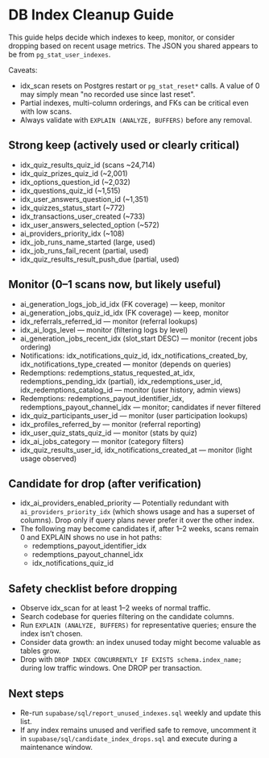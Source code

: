 # DB Index Cleanup Guide

This guide helps decide which indexes to keep, monitor, or consider dropping based on recent usage metrics. The JSON you shared appears to be from `pg_stat_user_indexes`.

Caveats:
- idx_scan resets on Postgres restart or `pg_stat_reset*` calls. A value of 0 may simply mean "no recorded use since last reset".
- Partial indexes, multi-column orderings, and FKs can be critical even with low scans.
- Always validate with `EXPLAIN (ANALYZE, BUFFERS)` before any removal.

## Strong keep (actively used or clearly critical)
- idx_quiz_results_quiz_id (scans ~24,714)
- idx_quiz_prizes_quiz_id (~2,001)
- idx_options_question_id (~2,032)
- idx_questions_quiz_id (~1,515)
- idx_user_answers_question_id (~1,351)
- idx_quizzes_status_start (~772)
- idx_transactions_user_created (~733)
- idx_user_answers_selected_option (~572)
- ai_providers_priority_idx (~108)
- idx_job_runs_name_started (large, used)
- idx_job_runs_fail_recent (partial, used)
- idx_quiz_results_result_push_due (partial, used)

## Monitor (0–1 scans now, but likely useful)
- ai_generation_logs_job_id_idx (FK coverage) — keep, monitor
- ai_generation_jobs_quiz_id_idx (FK coverage) — keep, monitor
- idx_referrals_referred_id — monitor (referral lookups)
- idx_ai_logs_level — monitor (filtering logs by level)
- ai_generation_jobs_recent_idx (slot_start DESC) — monitor (recent jobs ordering)
- Notifications: idx_notifications_quiz_id, idx_notifications_created_by, idx_notifications_type_created — monitor (depends on queries)
- Redemptions: redemptions_status_requested_at_idx, redemptions_pending_idx (partial), idx_redemptions_user_id, idx_redemptions_catalog_id — monitor (user history, admin views)
- Redemptions: redemptions_payout_identifier_idx, redemptions_payout_channel_idx — monitor; candidates if never filtered
- idx_quiz_participants_user_id — monitor (user participation lookups)
- idx_profiles_referred_by — monitor (referral reporting)
- idx_user_quiz_stats_quiz_id — monitor (stats by quiz)
- idx_ai_jobs_category — monitor (category filters)
- idx_quiz_results_user_id, idx_notifications_created_at — monitor (light usage observed)

## Candidate for drop (after verification)
- idx_ai_providers_enabled_priority — Potentially redundant with `ai_providers_priority_idx` (which shows usage and has a superset of columns). Drop only if query plans never prefer it over the other index.
- The following may become candidates if, after 1–2 weeks, scans remain 0 and EXPLAIN shows no use in hot paths:
  - redemptions_payout_identifier_idx
  - redemptions_payout_channel_idx
  - idx_notifications_quiz_id

## Safety checklist before dropping
- Observe idx_scan for at least 1–2 weeks of normal traffic.
- Search codebase for queries filtering on the candidate columns.
- Run `EXPLAIN (ANALYZE, BUFFERS)` for representative queries; ensure the index isn’t chosen.
- Consider data growth: an index unused today might become valuable as tables grow.
- Drop with `DROP INDEX CONCURRENTLY IF EXISTS schema.index_name;` during low traffic windows. One DROP per transaction.

## Next steps
- Re-run `supabase/sql/report_unused_indexes.sql` weekly and update this list.
- If any index remains unused and verified safe to remove, uncomment it in `supabase/sql/candidate_index_drops.sql` and execute during a maintenance window.
